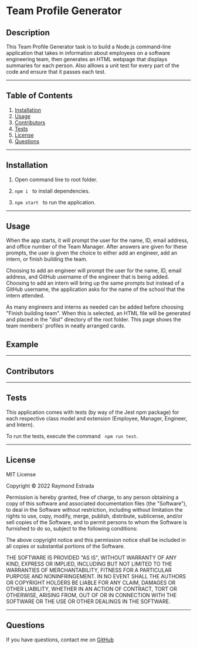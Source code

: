# Team Profile Generator

## Description

This Team Profile Generator task is to build a Node.js command-line application that takes in information about employees on a software engineering team, then generates an HTML webpage that displays summaries for each person. Also alllows a unit test for every part of the code and ensure that it passes each test.


---

## Table of Contents

1. [Installation](#installation)
2. [Usage](#usage)
3. [Contributors](#contributors)
4. [Tests](#tests)
5. [License](#license)
6. [Questions](#questions)

---

## Installation

1. Open command line to root folder.

2. `npm i` &nbsp; to install dependencies.

3. `npm start` &nbsp; to run the application.


---

## Usage

When the app starts, it will prompt the user for the name, ID, email address, and office number of the Team Manager. After answers are given for these prompts, the user is given the choice to either add an engineer, add an intern, or finish building the team.

Choosing to add an engineer will prompt the user for the name, ID, email address, and GitHub username of the engineer that is being added. Choosing to add an intern will bring up the same prompts but instead of a GitHub username, the application asks for the name of the school that the intern attended.

As many engineers and interns as needed can be added before choosing "Finish building team". When this is selected, an HTML file will be generated and placed in the "dist" directory of the root folder. This page shows the team members' profiles in neatly arranged cards.


## Example


---

## Contributors


---

## Tests

This application comes with tests (by way of the Jest npm package) for each respective class model and extension (Employee, Manager, Engineer, and Intern).

To run the tests, execute the command &nbsp; `npm run test`.


---

## License

MIT License

Copyright &copy; 2022 Raymond Estrada

Permission is hereby granted, free of charge, to any person obtaining a copy
of this software and associated documentation files (the "Software"), to deal
in the Software without restriction, including without limitation the rights
to use, copy, modify, merge, publish, distribute, sublicense, and/or sell
copies of the Software, and to permit persons to whom the Software is
furnished to do so, subject to the following conditions:

The above copyright notice and this permission notice shall be included in all
copies or substantial portions of the Software.

THE SOFTWARE IS PROVIDED "AS IS", WITHOUT WARRANTY OF ANY KIND, EXPRESS OR
IMPLIED, INCLUDING BUT NOT LIMITED TO THE WARRANTIES OF MERCHANTABILITY,
FITNESS FOR A PARTICULAR PURPOSE AND NONINFRINGEMENT. IN NO EVENT SHALL THE
AUTHORS OR COPYRIGHT HOLDERS BE LIABLE FOR ANY CLAIM, DAMAGES OR OTHER
LIABILITY, WHETHER IN AN ACTION OF CONTRACT, TORT OR OTHERWISE, ARISING FROM,
OUT OF OR IN CONNECTION WITH THE SOFTWARE OR THE USE OR OTHER DEALINGS IN THE
SOFTWARE.

---

## Questions

If you have questions, contact me on [GitHub](https://github.com/raymondjestrada)